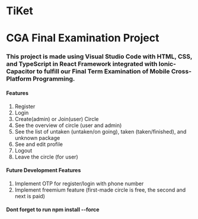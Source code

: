 # TiKet

# CGA Final Examination Project

### This project is made using Visual Studio Code with HTML, CSS, and TypeScript in React Framework integrated with Ionic-Capacitor to fulfill our Final Term Examination of Mobile Cross-Platform Programming.

#### Features
<ol>
  <li>Register</li>
  <li>Login</li>
  <li>Create(admin) or Join(user) Circle</li>
  <li>See the overview of circle (user and admin)</li>
  <li>See the list of untaken (untaken/on going), taken (taken/finished), and unknown package</li>
  <li>See and edit profile</li>
  <li>Logout</li>
  <li>Leave the circle (for user)</li>
</ol>

#### Future Development Features
<ol>
  <li>Implement OTP for register/login with phone number</li>
  <li>Implement freemium feature (first-made circle is free, the second and next is paid)</li>
</ol>

#### Dont forget to run npm install --force

